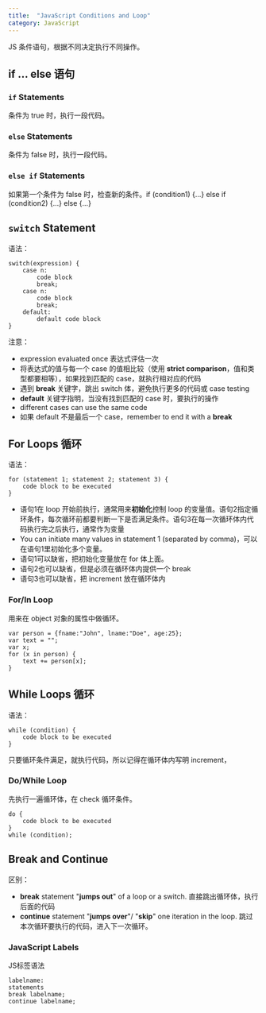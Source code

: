 ```yaml
---
title:  "JavaScript Conditions and Loop"
category: JavaScript
---
```

JS 条件语句，根据不同决定执行不同操作。

## if ... else 语句

### `if` Statements

条件为 true 时，执行一段代码。

### `else` Statements

条件为 false 时，执行一段代码。

### `else if` Statements

如果第一个条件为 false 时，检查新的条件。if (condition1) {...} else if (condition2) {...} else {...}

<!--more-->

## `switch` Statement

语法：

    switch(expression) {
        case n:
            code block
            break;
        case n:
            code block
            break;
        default:
            default code block
    }

注意：

+ expression evaluated once 表达式评估一次
+ 将表达式的值与每一个 case 的值相比较（使用 **strict comparison**，值和类型都要相等），如果找到匹配的 case，就执行相对应的代码
+ 遇到 **break** 关键字，跳出 switch 体，避免执行更多的代码或 case testing
+ **default** 关键字指明，当没有找到匹配的 case 时，要执行的操作
+ different cases can use the same code
+ 如果 default 不是最后一个 case，remember to end it with a **break**

## For Loops 循环

语法：

    for (statement 1; statement 2; statement 3) {
        code block to be executed
    }

+ 语句1在 loop 开始前执行，通常用来**初始化**控制 loop 的变量值。语句2指定循环条件，每次循环前都要判断一下是否满足条件。语句3在每一次循环体内代码执行完之后执行，通常作为变量
+ You can initiate many values in statement 1 (separated by comma)，可以在语句1里初始化多个变量。
+ 语句1可以缺省，把初始化变量放在 for 体上面。
+ 语句2也可以缺省，但是必须在循环体内提供一个 break
+ 语句3也可以缺省，把 increment 放在循环体内

### For/In Loop

用来在 object 对象的属性中做循环。

    var person = {fname:"John", lname:"Doe", age:25}; 
    var text = "";
    var x;
    for (x in person) {
        text += person[x];
    }

## While Loops 循环

语法：

    while (condition) {
        code block to be executed
    }

只要循环条件满足，就执行代码，所以记得在循环体内写明 increment，

### Do/While Loop

先执行一遍循环体，在 check 循环条件。

    do {
        code block to be executed
    }
    while (condition);

## Break and Continue

区别：

+ **break** statement "**jumps out**" of a loop or a switch. 直接跳出循环体，执行后面的代码
+ **continue** statement "**jumps over**"/ "**skip**" one iteration in the loop. 跳过本次循环要执行的代码，进入下一次循环。

### JavaScript Labels

JS标签语法

    labelname:
    statements
    break labelname; 
    continue labelname;
